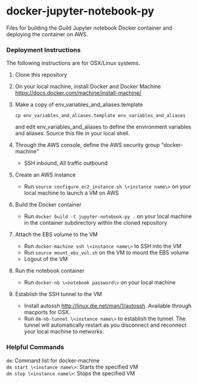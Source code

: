 # docker-jupyter-notebook-py
Files for building the Guild Jupyter notebook Docker container and deploying the container on AWS. 

### Deployment Instructions
The following instructions are for OSX/Linux systems.  

1. Clone this repository  
2. On your local machine, install Docker and Docker Machine https://docs.docker.com/machine/install-machine/  
3. Make a copy of env_variables_and_aliases.template

   ```
   cp env_variables_and_aliases.template env_variables_and_aliases
   ```
   and edit env_variables_and_aliases to define the environment variables and aliases. Source this file in your local shell.  
4. Through the AWS console, define the AWS security group "docker-machine"  
   * SSH inbound, All traffic outbound
5. Create an AWS instance
   * Run ```source configure_ec2_instance.sh \<instance name\>``` on your local machine to launch a VM on AWS  
6. Build the Docker container  
   * Run ```docker build -t jupyter-notebook-py .``` on your local machine in the container subdirectory within the cloned repository  
7. Attach the EBS volume to the VM  
   * Run ```docker-machine ssh \<instance name\>``` to SSH into the VM  
   * Run ```source mount_ebs_vol.sh``` on the VM to mount the EBS volume   
   * Logout of the VM  
8. Run the notebook container  
   * Run ```docker-nb \<notebook password\>``` on your local machine  
9. Establish the SSH tunnel to the VM  
   * Install autossh http://linux.die.net/man/1/autossh. Available through macports for OSX.  
   * Run ```dm-nb-tunnel \<instance name\>``` to establish the tunnel. The tunnel will automatically restart as you disconnect and reconnect your local machine to networks.  

### Helpful Commands  
```dm```:                         Command list for docker-machine  
```dm start \<instance name\>```: Starts the specified VM  
```dm stop \<instance name\>```:  Stops the specified VM  

